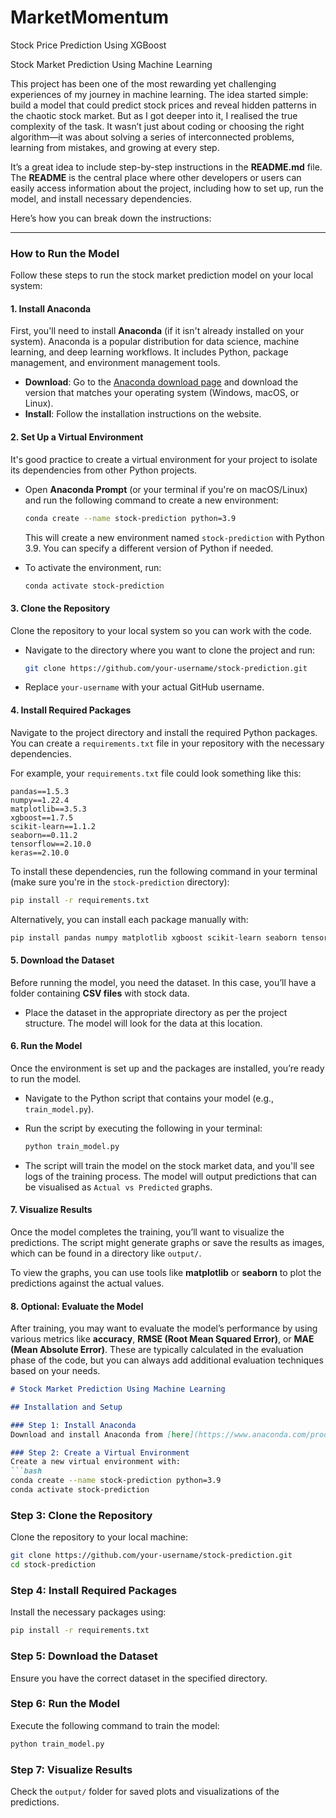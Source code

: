 # MarketMomentum
Stock Price Prediction Using XGBoost		

Stock Market Prediction Using Machine Learning    

This project has been one of the most rewarding yet challenging experiences of my journey in machine learning. The idea started simple: build a model that could predict stock prices and reveal hidden patterns in the chaotic stock market. But as I got deeper into it, I realised the true complexity of the task. It wasn’t just about coding or choosing the right algorithm—it was about solving a series of interconnected problems, learning from mistakes, and growing at every step.

It’s a great idea to include step-by-step instructions in the **README.md** file. The **README** is the central place where other developers or users can easily access information about the project, including how to set up, run the model, and install necessary dependencies. 

Here’s how you can break down the instructions:

---

### **How to Run the Model**

Follow these steps to run the stock market prediction model on your local system:

#### 1. **Install Anaconda**
First, you'll need to install **Anaconda** (if it isn't already installed on your system). Anaconda is a popular distribution for data science, machine learning, and deep learning workflows. It includes Python, package management, and environment management tools.

- **Download**: Go to the [Anaconda download page](https://www.anaconda.com/products/individual) and download the version that matches your operating system (Windows, macOS, or Linux).
- **Install**: Follow the installation instructions on the website.

#### 2. **Set Up a Virtual Environment**
It's good practice to create a virtual environment for your project to isolate its dependencies from other Python projects.

- Open **Anaconda Prompt** (or your terminal if you're on macOS/Linux) and run the following command to create a new environment:
  
  ```bash
  conda create --name stock-prediction python=3.9
  ```

  This will create a new environment named `stock-prediction` with Python 3.9. You can specify a different version of Python if needed.

- To activate the environment, run:
  
  ```bash
  conda activate stock-prediction
  ```

#### 3. **Clone the Repository**
Clone the repository to your local system so you can work with the code.

- Navigate to the directory where you want to clone the project and run:
  
  ```bash
  git clone https://github.com/your-username/stock-prediction.git
  ```

- Replace `your-username` with your actual GitHub username.

#### 4. **Install Required Packages**
Navigate to the project directory and install the required Python packages. You can create a `requirements.txt` file in your repository with the necessary dependencies.

For example, your `requirements.txt` file could look something like this:

```
pandas==1.5.3
numpy==1.22.4
matplotlib==3.5.3
xgboost==1.7.5
scikit-learn==1.1.2
seaborn==0.11.2
tensorflow==2.10.0
keras==2.10.0
```

To install these dependencies, run the following command in your terminal (make sure you're in the `stock-prediction` directory):

```bash
pip install -r requirements.txt
```

Alternatively, you can install each package manually with:

```bash
pip install pandas numpy matplotlib xgboost scikit-learn seaborn tensorflow keras
```

#### 5. **Download the Dataset**
Before running the model, you need the dataset. In this case, you’ll have a folder containing **CSV files** with stock data. 

- Place the dataset in the appropriate directory as per the project structure. The model will look for the data at this location.

#### 6. **Run the Model**
Once the environment is set up and the packages are installed, you’re ready to run the model.

- Navigate to the Python script that contains your model (e.g., `train_model.py`).
- Run the script by executing the following in your terminal:

  ```bash
  python train_model.py
  ```

- The script will train the model on the stock market data, and you'll see logs of the training process. The model will output predictions that can be visualised as `Actual vs Predicted` graphs.

#### 7. **Visualize Results**
Once the model completes the training, you’ll want to visualize the predictions. The script might generate graphs or save the results as images, which can be found in a directory like `output/`.

To view the graphs, you can use tools like **matplotlib** or **seaborn** to plot the predictions against the actual values.

#### 8. **Optional: Evaluate the Model**
After training, you may want to evaluate the model’s performance by using various metrics like **accuracy**, **RMSE (Root Mean Squared Error)**, or **MAE (Mean Absolute Error)**. These are typically calculated in the evaluation phase of the code, but you can always add additional evaluation techniques based on your needs.

```markdown
# Stock Market Prediction Using Machine Learning

## Installation and Setup

### Step 1: Install Anaconda
Download and install Anaconda from [here](https://www.anaconda.com/products/individual).

### Step 2: Create a Virtual Environment
Create a new virtual environment with:
```bash
conda create --name stock-prediction python=3.9
conda activate stock-prediction
```

### Step 3: Clone the Repository
Clone the repository to your local machine:
```bash
git clone https://github.com/your-username/stock-prediction.git
cd stock-prediction
```

### Step 4: Install Required Packages
Install the necessary packages using:
```bash
pip install -r requirements.txt
```

### Step 5: Download the Dataset
Ensure you have the correct dataset in the specified directory.

### Step 6: Run the Model
Execute the following command to train the model:
```bash
python train_model.py
```

### Step 7: Visualize Results
Check the `output/` folder for saved plots and visualizations of the predictions.
